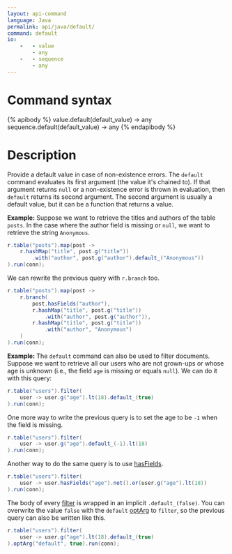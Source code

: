 ```yaml
---
layout: api-command
language: Java
permalink: api/java/default/
command: default
io:
    -   - value
        - any
    -   - sequence
        - any
---
```


# Command syntax #

{% apibody %}
value.default(default_value) &rarr; any
sequence.default(default_value) &rarr; any
{% endapibody %}

# Description #

Provide a default value in case of non-existence errors. The `default` command evaluates its first argument (the value it's chained to). If that argument returns `null` or a non-existence error is thrown in evaluation, then `default` returns its second argument. The second argument is usually a default value, but it can be a function that returns a value.

__Example:__ Suppose we want to retrieve the titles and authors of the table `posts`.
In the case where the author field is missing or `null`, we want to retrieve the string
`Anonymous`.

```java
r.table("posts").map(post ->
    r.hashMap("title", post.g("title"))
        .with("author", post.g("author").default_("Anonymous"))
).run(conn);
```

We can rewrite the previous query with `r.branch` too.

```java
r.table("posts").map(post ->
    r.branch(
        post.hasFields("author"),
        r.hashMap("title", post.g("title"))
            .with("author", post.g("author")),
        r.hashMap("title", post.g("title"))
            .with("author", "Anonymous")
    )
).run(conn);
```


__Example:__ The `default` command can also be used to filter documents. Suppose we want to retrieve all our users who are not grown-ups or whose age is unknown (i.e., the field `age` is missing or equals `null`). We can do it with this query:

```java
r.table("users").filter(
    user -> user.g("age").lt(18).default_(true)
).run(conn);
```

One more way to write the previous query is to set the age to be `-1` when the
field is missing.

```java
r.table("users").filter(
    user -> user.g("age").default_(-1).lt(18)
).run(conn);
```

Another way to do the same query is to use [hasFields](/api/java/has_fields/).

```java
r.table("users").filter(
    user -> user.hasFields("age").not().or(user.g("age").lt(18))
).run(conn);
```

The body of every [filter](/api/java/filter/) is wrapped in an implicit `.default_(false)`. You can overwrite
the value `false` with the `default` [optArg](/api/java/optarg) to `filter`, so the previous query can also be
written like this.

```java
r.table("users").filter(
    user -> user.g("age").lt(18).default_(true)
).optArg("default", true).run(conn);

```

